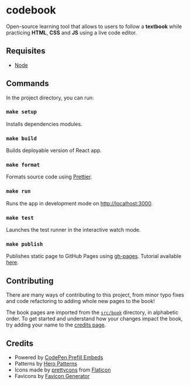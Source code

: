 # codebook

Open-source learning tool that allows to users to follow a **textbook** while practicing **HTML**, **CSS** and **JS** using a live code editor.

## Requisites

- [Node](https://nodejs.org/en/)

## Commands

In the project directory, you can run:

### `make setup`

Installs dependencies modules.

### `make build`

Builds deployable version of React app.

### `make format`

Formats source code using [Prettier](https://www.npmjs.com/package/prettier).

### `make run`

Runs the app in development mode on [http://localhost:3000](http://localhost:3000).

### `make test`

Launches the test runner in the interactive watch mode.

### `make publish`

Publishes static page to GitHub Pages using [gh-pages](https://github.com/tschaub/gh-pages). Tutorial available [here](https://dev.to/yuribenjamin/how-to-deploy-react-app-in-github-pages-2a1f).

## Contributing

There are many ways of contributing to this project, from minor typo fixes and code refactoring to adding whole new pages to the book!

The book pages are imported from the [`src/book`](src/book/) directory, in alphabetic order. To get started and understand how your changes impact the book, try adding your name to the [credits page](src/book/99-credits.js).

## Credits

- Powered by [CodePen Prefill Embeds](https://blog.codepen.io/documentation/prefill-embeds/)
- Patterns by [Hero Patterns](http://www.heropatterns.com/)
- Icons made by [prettycons](https://www.flaticon.com/authors/prettycons) from [Flaticon](https://www.flaticon.com)
- Favicons by [Favicon Generator](https://www.favicon-generator.org/)
